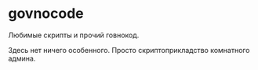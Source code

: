 govnocode
=========

Любимые скрипты и прочий говнокод.

Здесь нет ничего особенного. 
Просто скриптоприкладство комнатного админа.
